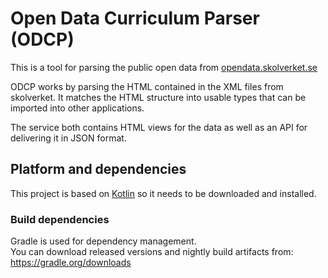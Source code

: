 # Open Data Curriculum Parser (ODCP) 

This is a tool for parsing the public open data from [opendata.skolverket.se](http://opendata.skolverket.se/)
 
ODCP works by parsing the HTML contained in the XML files from skolverket. It matches the HTML structure into usable types that can be imported into other applications. 

The service both contains HTML views for the data as well as an API for delivering it in JSON format.

## Platform and dependencies
This project is based on [Kotlin](https://kotlinlang.org/) so it needs to be downloaded and installed. 

### Build dependencies
Gradle is used for dependency management.  
You can download released versions and nightly build artifacts from: https://gradle.org/downloads

